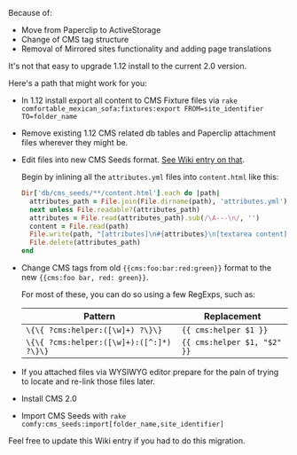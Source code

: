Because of:

- Move from Paperclip to ActiveStorage
- Change of CMS tag structure
- Removal of Mirrored sites functionality and adding page translations

It's not that easy to upgrade 1.12 install to the current 2.0 version.

Here's a path that might work for you:

- In 1.12 install export all content to CMS Fixture files via `rake comfortable_mexican_sofa:fixtures:export FROM=site_identifier TO=folder_name`
- Remove existing 1.12 CMS related db tables and Paperclip attachment files wherever they might be.
- Edit files into new CMS Seeds format. [See Wiki entry on that](//github.com/comfy/comfortable-mexican-sofa/wiki/Docs:-CMS-Seeds).

  Begin by inlining all the `attributes.yml` files into `content.html` like this:

	```ruby
	Dir['db/cms_seeds/**/content.html'].each do |path|
	  attributes_path = File.join(File.dirname(path), 'attributes.yml')
	  next unless File.readable?(attributes_path)
	  attributes = File.read(attributes_path).sub(/\A---\n/, '')
	  content = File.read(path)
	  File.write(path, "[attributes]\n#{attributes}\n[textarea content]\n#{content}")
	  File.delete(attributes_path)
	end
	```

- Change CMS tags from old `{{cms:foo:bar:red:green}}` format to the new `{{cms:foo bar, red: green}}`.

  For most of these, you can do so using a few RegExps, such as:

  | Pattern | Replacement |
  |---------|-------------|
  | `\{\{ ?cms:helper:([\w]+) ?\}\}` | `{{ cms:helper $1 }}` |
  | `\{\{ ?cms:helper:([\w]+):([^:]*) ?\}\}` | `{{ cms:helper $1, "$2" }}` |

- If you attached files via WYSIWYG editor prepare for the pain of trying to locate and re-link those files later.
- Install CMS 2.0
- Import CMS Seeds with `rake comfy:cms_seeds:import[folder_name,site_identifier]`

Feel free to update this Wiki entry if you had to do this migration.

